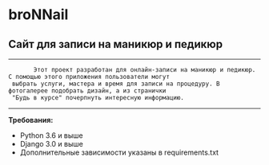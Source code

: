 # broNNail #
## Сайт для записи на маникюр и педикюр ##
____________________________________________________________________________________________________________________
     
           Этот проект разработан для онлайн-записи на маникюр и педикюр. С помощью этого приложения пользователи могут 
     выбрать услуги, мастера и время для записи на процедуру. В фотогалерее подобрать дизайн, а из странички 
     "Будь в курсе" почерпнуть интересную информацию.
     
_______________________________________________________________________________________________________________________
**Требования:**
- Python 3.6 и выше  
- Django 3.0 и выше  
- Дополнительные зависимости указаны в requirements.txt  
